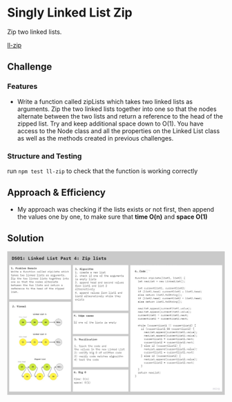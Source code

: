 

# Singly Linked List Zip

Zip two linked lists.

[ll-zip](https://github.com/afnandamra/data-structures-and-algorithms/pull/22)

## Challenge

### Features

- Write a function called zipLists which takes two linked lists as arguments. Zip the two linked lists together into one so that the nodes alternate between the two lists and return a reference to the head of the zipped list. Try and keep additional space down to O(1). You have access to the Node class and all the properties on the Linked List class as well as the methods created in previous challenges.

### Structure and Testing

run `npm test ll-zip` to check that the function is working correctly

## Approach & Efficiency

- My approach was checking if the lists exists or not first, then append the values one by one, to make sure that **time O(n)** and **space O(1)**


## Solution

![image](../assets/DS4.jpg)
